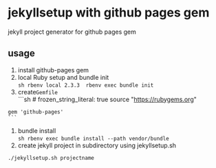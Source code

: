 # jekyllsetup with github pages gem

jekyll project generator for github pages gem

## usage 

1. install github-pages gem
  1. local Ruby setup and bundle init    
    ```sh
    rbenv local 2.3.3 
    rbenv exec bundle init
    ```
  1. create`Gemfile`  
    ```sh
    # frozen_string_literal: true
    source "https://rubygems.org"

    gem 'github-pages'
    ```
  1. bundle install  
    ```sh
    rbenv exec bundle install --path vendor/bundle
    ```
1. create jekyll project in subdirectory using jekyllsetup.sh  
  ```sh
  ./jekyllsetup.sh projectname
  ```
